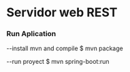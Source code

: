 
# Servidor web REST

### Run Aplication

--install mvn and compile
$ mvn package

--run proyect
$ mvn spring-boot:run
